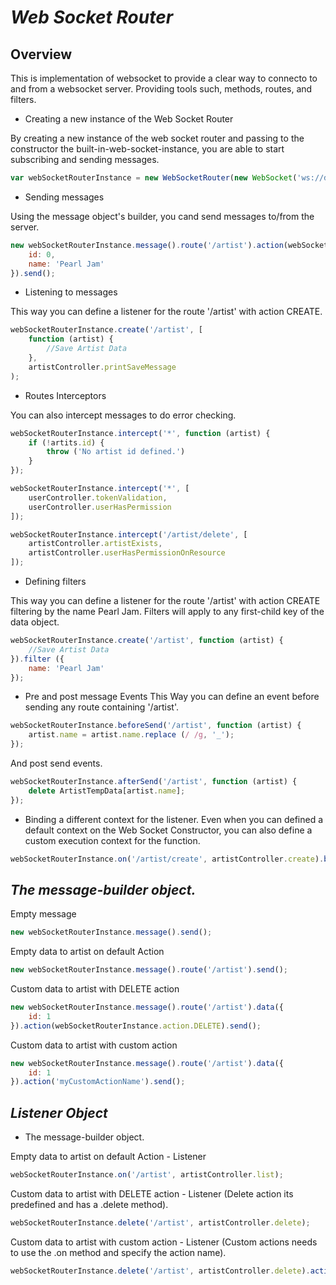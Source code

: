 # *Web Socket Router*

Overview
--------
This is implementation of websocket to provide a clear way to connecto to and from a websocket server. Providing tools such, methods, routes, and filters.



* Creating a new instance of the Web Socket Router

By creating a new instance of the web socket router and passing to the constructor the built-in-web-socket-instance, you are able to start subscribing and sending messages.

```javascript
var webSocketRouterInstance = new WebSocketRouter(new WebSocket('ws://domain:port')[, context]);
```



* Sending messages

Using the message object's builder, you cand send messages to/from the server.

```javascript
new webSocketRouterInstance.message().route('/artist').action(webSocketRouterInstance.action.CREATE).data({
	id: 0,
	name: 'Pearl Jam'
}).send();
```



* Listening to messages

This way you can define a listener for the route '/artist' with action CREATE.

```javascript
webSocketRouterInstance.create('/artist', [
	function (artist) {
		//Save Artist Data
	},
	artistController.printSaveMessage
);
```


* Routes Interceptors

You can also intercept messages to do error checking.

```javascript
webSocketRouterInstance.intercept('*', function (artist) {
	if (!artits.id) {
    	throw ('No artist id defined.')
    }
});
```

```javascript
webSocketRouterInstance.intercept('*', [
	userController.tokenValidation,
	userController.userHasPermission
]);
```

```javascript
webSocketRouterInstance.intercept('/artist/delete', [
	artistController.artistExists,
	artistController.userHasPermissionOnResource
]);
```


* Defining filters

This way you can define a listener for the route '/artist' with action CREATE filtering by the name Pearl Jam. Filters will apply to any first-child key of the data object. 

```javascript
webSocketRouterInstance.create('/artist', function (artist) {
	//Save Artist Data
}).filter ({
	name: 'Pearl Jam'
});
```

* Pre and post message Events
This Way you can define an event before sending any route containing '/artist'.

```javascript
webSocketRouterInstance.beforeSend('/artist', function (artist) {
	artist.name = artist.name.replace (/ /g, '_');
});
```

And post send events.

```javascript
webSocketRouterInstance.afterSend('/artist', function (artist) {
	delete ArtistTempData[artist.name];
});
```

* Binding a different context for the listener.
Even when you can defined a default context on the Web Socket Constructor, you can also define a custom execution context for the function.

```javascript
webSocketRouterInstance.on('/artist/create', artistController.create).bind(artistController);
```


## *The message-builder object.*

Empty message
```javascript
new webSocketRouterInstance.message().send();
```

Empty data to artist on default Action
```javascript
new webSocketRouterInstance.message().route('/artist').send();
```

Custom data to artist with DELETE action
```javascript
new webSocketRouterInstance.message().route('/artist').data({
	id: 1
}).action(webSocketRouterInstance.action.DELETE).send();
```


Custom data to artist with custom action
```javascript
new webSocketRouterInstance.message().route('/artist').data({
	id: 1
}).action('myCustomActionName').send();
```


## *Listener Object*

* The message-builder object.

Empty data to artist on default Action - Listener
```javascript
webSocketRouterInstance.on('/artist', artistController.list);
```

Custom data to artist with DELETE action - Listener (Delete action its predefined and has a .delete method).
```javascript
webSocketRouterInstance.delete('/artist', artistController.delete);
```


Custom data to artist with custom action - Listener (Custom actions needs to use the .on method and specify the action name).
```javascript
webSocketRouterInstance.delete('/artist', artistController.delete).action('myCustomAction');
```
